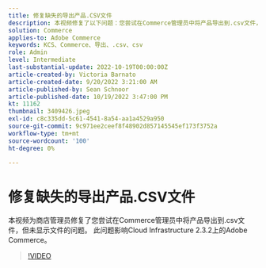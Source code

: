 ```yaml
---
title: 修复缺失的导出产品.CSV文件
description: 本视频修复了以下问题：您尝试在Commerce管理员中将产品导出到.csv文件，但文件未显示。 此问题影响Adobe Commerce on cloud infrastructure 2.3.2。此视频面向谁？  — 商店管理员4。
solution: Commerce
applies-to: Adobe Commerce
keywords: KCS、Commerce、导出、.csv、csv
role: Admin
level: Intermediate
last-substantial-update: 2022-10-19T00:00:00Z
article-created-by: Victoria Barnato
article-created-date: 9/20/2022 3:21:00 AM
article-published-by: Sean Schnoor
article-published-date: 10/19/2022 3:47:00 PM
kt: 11162
thumbnail: 3409426.jpeg
exl-id: c8c335dd-5c61-4541-8a54-aa1a4529a950
source-git-commit: 9c971ee2ceef8f48902d857145545ef173f3752a
workflow-type: tm+mt
source-wordcount: '100'
ht-degree: 0%

---
```


# 修复缺失的导出产品.CSV文件

本视频为商店管理员修复了您尝试在Commerce管理员中将产品导出到.csv文件，但未显示文件的问题。 此问题影响Cloud Infrastructure 2.3.2上的Adobe Commerce。


>[!VIDEO](https://video.tv.adobe.com/v/3409426/?quality=12&learn=on)
